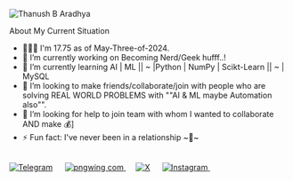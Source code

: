 ![Thanush B Aradhya](https://github.com/Thanush-B-Aradhya/Thanush-B-Aradhya/assets/146853395/68c85bc7-bcd6-4cfa-b040-603147e7365c)

About My Current Situation

 - 🚶🏼‍♂️ I'm 17.75 as of May-Three-of-2024.
 - 🔭 I’m currently working on Becoming Nerd/Geek hufff..!
 - 🌱 I’m currently learning AI | ML || ~ |Python | NumPy | Scikt-Learn || ~ | MySQL
 - 👯 I’m looking to make friends/collaborate/join with people who are solving REAL WORLD PROBLEMS with ""AI & ML maybe Automation also"".
 - 🤔 I’m looking for help to join team with whom I wanted to collaborate AND make 💰]
 - ⚡ Fun fact: I've never been in a relationship ~💞~


<br>[![Telegram](https://github.com/Thanush-B-Aradhya/Thanush-B-Aradhya/assets/146853395/6981ff8d-8dca-4f92-8a49-9b209d6a0006)](https://t.me/THANUSH_B_ARADHYA) &emsp;
[![pngwing com](https://github.com/Thanush-B-Aradhya/Thanush-B-Aradhya/assets/146853395/d804f1f3-2fe3-47b3-9a85-e4825ab613c6)
](https://www.linkedin.com/in/thanush-b-%E2%80%8Earadhya-2ab3b421a/) &emsp;
[![X](https://github.com/Thanush-B-Aradhya/Thanush-B-Aradhya/assets/146853395/a626e5fa-89a0-49ee-97a3-c42356a3a0d1)](https://twitter.com/HeIsThanush) &emsp;
[![Instagram](https://github.com/Thanush-B-Aradhya/Thanush-B-Aradhya/assets/146853395/4bc7fa1a-8309-4387-95e2-f68cf2ffbe1b)
](https://www.instagram.com/idiosyncratic_man_/) &emsp;
